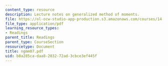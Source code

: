 ```yaml
---
content_type: resource
description: Lecture notes on generalized method of moments.
file: https://ol-ocw-studio-app-production.s3.amazonaws.com/courses/14-386-new-econometric-methods-spring-2007/b8a285cadaa8203272ad3cbce3ef445f_ngmm07.pdf
file_type: application/pdf
learning_resource_types:
- Readings
parent_title: Readings
parent_type: CourseSection
resourcetype: Document
title: ngmm07.pdf
uid: b8a285ca-daa8-2032-72ad-3cbce3ef445f
---
```

